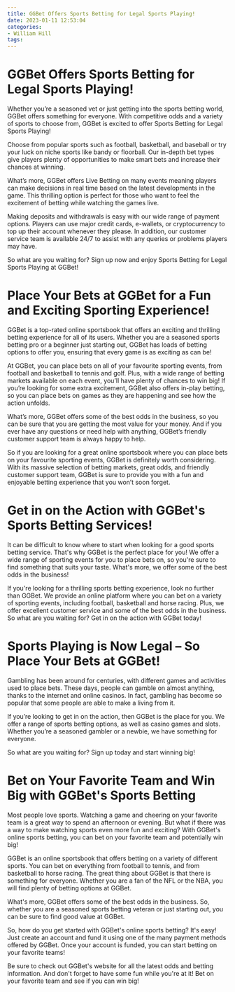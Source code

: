 ```yaml
---
title: GGBet Offers Sports Betting for Legal Sports Playing!
date: 2023-01-11 12:53:04
categories:
- William Hill
tags:
---
```



#  GGBet Offers Sports Betting for Legal Sports Playing!

Whether you’re a seasoned vet or just getting into the sports betting world, GGBet offers something for everyone. With competitive odds and a variety of sports to choose from, GGBet is excited to offer Sports Betting for Legal Sports Playing!

Choose from popular sports such as football, basketball, and baseball or try your luck on niche sports like bandy or floorball. Our in-depth bet types give players plenty of opportunities to make smart bets and increase their chances at winning.

What’s more, GGBet offers Live Betting on many events meaning players can make decisions in real time based on the latest developments in the game. This thrilling option is perfect for those who want to feel the excitement of betting while watching the games live.

Making deposits and withdrawals is easy with our wide range of payment options. Players can use major credit cards, e-wallets, or cryptocurrency to top up their account whenever they please. In addition, our customer service team is available 24/7 to assist with any queries or problems players may have.

So what are you waiting for? Sign up now and enjoy Sports Betting for Legal Sports Playing at GGBet!

#  Place Your Bets at GGBet for a Fun and Exciting Sporting Experience!

GGBet is a top-rated online sportsbook that offers an exciting and thrilling betting experience for all of its users. Whether you are a seasoned sports betting pro or a beginner just starting out, GGBet has loads of betting options to offer you, ensuring that every game is as exciting as can be!

At GGBet, you can place bets on all of your favourite sporting events, from football and basketball to tennis and golf. Plus, with a wide range of betting markets available on each event, you’ll have plenty of chances to win big! If you’re looking for some extra excitement, GGBet also offers in-play betting, so you can place bets on games as they are happening and see how the action unfolds.

What’s more, GGBet offers some of the best odds in the business, so you can be sure that you are getting the most value for your money. And if you ever have any questions or need help with anything, GGBet’s friendly customer support team is always happy to help.

So if you are looking for a great online sportsbook where you can place bets on your favourite sporting events, GGBet is definitely worth considering. With its massive selection of betting markets, great odds, and friendly customer support team, GGBet is sure to provide you with a fun and enjoyable betting experience that you won’t soon forget.

#  Get in on the Action with GGBet's Sports Betting Services!

It can be difficult to know where to start when looking for a good sports betting service. That's why GGBet is the perfect place for you! We offer a wide range of sporting events for you to place bets on, so you're sure to find something that suits your taste. What's more, we offer some of the best odds in the business!

If you're looking for a thrilling sports betting experience, look no further than GGBet. We provide an online platform where you can bet on a variety of sporting events, including football, basketball and horse racing. Plus, we offer excellent customer service and some of the best odds in the business. So what are you waiting for? Get in on the action with GGBet today!

#  Sports Playing is Now Legal – So Place Your Bets at GGBet!

Gambling has been around for centuries, with different games and activities used to place bets. These days, people can gamble on almost anything, thanks to the internet and online casinos. In fact, gambling has become so popular that some people are able to make a living from it.

If you’re looking to get in on the action, then GGBet is the place for you. We offer a range of sports betting options, as well as casino games and slots. Whether you’re a seasoned gambler or a newbie, we have something for everyone.

So what are you waiting for? Sign up today and start winning big!

#  Bet on Your Favorite Team and Win Big with GGBet's Sports Betting

Most people love sports. Watching a game and cheering on your favorite team is a great way to spend an afternoon or evening. But what if there was a way to make watching sports even more fun and exciting? With GGBet's online sports betting, you can bet on your favorite team and potentially win big!

GGBet is an online sportsbook that offers betting on a variety of different sports. You can bet on everything from football to tennis, and from basketball to horse racing. The great thing about GGBet is that there is something for everyone. Whether you are a fan of the NFL or the NBA, you will find plenty of betting options at GGBet.

What's more, GGBet offers some of the best odds in the business. So, whether you are a seasoned sports betting veteran or just starting out, you can be sure to find good value at GGBet.

So, how do you get started with GGBet's online sports betting? It's easy! Just create an account and fund it using one of the many payment methods offered by GGBet. Once your account is funded, you can start betting on your favorite teams!

Be sure to check out GGBet's website for all the latest odds and betting information. And don't forget to have some fun while you're at it! Bet on your favorite team and see if you can win big!